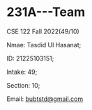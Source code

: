 # 231A---Team

CSE 122  Fall 2022(49/10)

Nmae: Tasdid Ul Hasanat;

ID: 21225103151;

Intake: 49;

Section: 10;

Email: bubtstd@gmail.com
